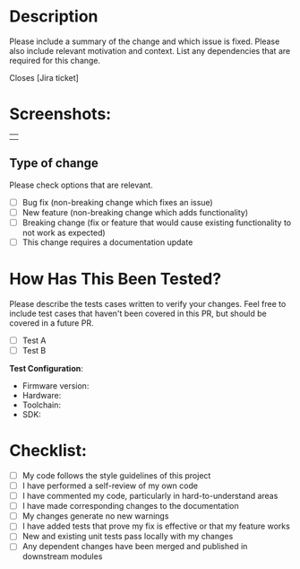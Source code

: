 # Description

Please include a summary of the change and which issue is fixed. Please also include relevant motivation and context. List any dependencies that are required for this change.

Closes [Jira ticket]

# Screenshots:
<table style="width:100%; overflow: auto;">
<tr>
<th>
   <img src="" />
</th>
</tr>
</table>

## Type of change
Please check options that are relevant.
- [ ] Bug fix (non-breaking change which fixes an issue)
- [ ] New feature (non-breaking change which adds functionality)
- [ ] Breaking change (fix or feature that would cause existing functionality to not work as expected)
- [ ] This change requires a documentation update

# How Has This Been Tested?
Please describe the tests cases written to verify your changes. Feel free to include test cases that haven't been covered in this PR, but should be covered in a future PR.
- [ ] Test A
- [ ] Test B

**Test Configuration**:
* Firmware version:
* Hardware:
* Toolchain:
* SDK:

# Checklist:

- [ ] My code follows the style guidelines of this project
- [ ] I have performed a self-review of my own code
- [ ] I have commented my code, particularly in hard-to-understand areas
- [ ] I have made corresponding changes to the documentation
- [ ] My changes generate no new warnings
- [ ] I have added tests that prove my fix is effective or that my feature works
- [ ] New and existing unit tests pass locally with my changes
- [ ] Any dependent changes have been merged and published in downstream modules